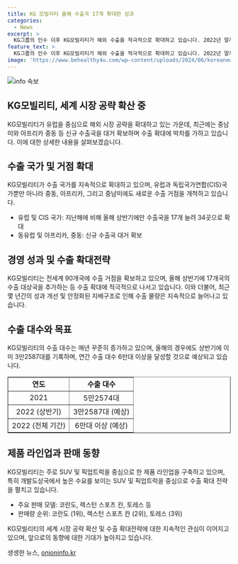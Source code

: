 ```yaml
---
title: KG 모빌리티 올해 수출국 17개 확대한 성과
categories:
  - News
excerpt: >
  KG그룹의 인수 이후 KG모빌리티가 해외 수출을 적극적으로 확대하고 있습니다. 2022년 말까지 90개국에 수출 거점을 확보하고 있는데, 올해 상반기에만 17개국을 추가했습니다. 노르웨이, 덴마크, 스웨덴 등에 대리점을 재확보하고, 새로운 거점도 마련했습니다. 중동 및 아프리카 개발도상국에도 새로운 시장을 개척하고 있으며, 이에 따라 수출량도 꾸준히 증가하고 있습니다. 특히 SUV와 픽업트럭을 중심으로 한 제품 라인업이 성공적으로 기여하고 있습니다.
feature_text: >
  KG그룹의 인수 이후 KG모빌리티가 해외 수출을 적극적으로 확대하고 있습니다. 2022년 말까지 90개국에 수출 거점을 확보하고 있는데, 올해 상반기에만 17개국을 추가했습니다. 노르웨이, 덴마크, 스웨덴 등에 대리점을 재확보하고, 새로운 거점도 마련했습니다. 중동 및 아프리카 개발도상국에도 새로운 시장을 개척하고 있으며, 이에 따라 수출량도 꾸준히 증가하고 있습니다. 특히 SUV와 픽업트럭을 중심으로 한 제품 라인업이 성공적으로 기여하고 있습니다.
image: 'https://www.behealthy4u.com/wp-content/uploads/2024/06/koreanews.jpg'
---
```


<p><img src="https://www.behealthy4u.com/wp-content/uploads/2024/06/koreanews.jpg" alt="info 속보" /></p>

<h2 data-ke-size="size26">KG모빌리티, 세계 시장 공략 확산 중</h2>

<p data-ke-size="size16">KG모빌리티가 유럽을 중심으로 해외 시장 공략을 확대하고 있는 가운데, 최근에는 중남미와 아프리카 중동 등 신규 수출국을 대거 확보하며 수출 확대에 박차를 가하고 있습니다. 이에 대한 상세한 내용을 살펴보겠습니다.</p>

<h2 data-ke-size="size24">수출 국가 및 거점 확대</h2>

<p data-ke-size="size16">KG모빌리티가 수출 국가를 지속적으로 확대하고 있으며, 유럽과 독립국가연합(CIS)국가뿐만 아니라 중동, 아프리카, 그리고 중남미에도 새로운 수출 거점을 개척하고 있습니다.</p>

<ul>
<li>유럽 및 CIS 국가: 지난해에 비해 올해 상반기에만 수출국을 17개 늘려 34곳으로 확대</li>
<li>동유럽 및 아프리카, 중동: 신규 수출국 대거 확보</li>
</ul>

<h2 data-ke-size="size24">경영 성과 및 수출 확대전략</h2>

<p data-ke-size="size16">KG모빌리티는 전세계 90개국에 수출 거점을 확보하고 있으며, 올해 상반기에 17개국의 수출 대상국을 추가하는 등 수출 확대에 적극적으로 나서고 있습니다. 이와 더불어, 최근 몇 년간의 성과 개선 및 안정화된 지배구조로 인해 수출 물량은 지속적으로 늘어나고 있습니다.</p>

<h2 data-ke-size="size24">수출 대수와 목표</h2>

<p data-ke-size="size16">KG모빌리티의 수출 대수는 매년 꾸준히 증가하고 있으며, 올해의 경우에도 상반기에 이미 3만2587대를 기록하며, 연간 수출 대수 6만대 이상을 달성할 것으로 예상되고 있습니다.</p>

<table style="width: 100%;" border="1">
<tbody>
<tr>
<td style="text-align: center; height: 17px;"><b>연도</b></td>
<td style="text-align: center; height: 17px;"><b>수출 대수</b></td>
</tr>
<tr>
<td style="text-align: center; height: 17px;">2021</td>
<td style="text-align: center; height: 17px;">5만2574대</td>
</tr>
<tr>
<td style="text-align: center; height: 17px;">2022 (상반기)</td>
<td style="text-align: center; height: 17px;">3만2587대 (예상)</td>
</tr>
<tr>
<td style="text-align: center; height: 17px;">2022 (전체 기간)</td>
<td style="text-align: center; height: 17px;">6만대 이상 (예상)</td>
</tr>
</tbody>
</table>

<h2 data-ke-size="size24">제품 라인업과 판매 동향</h2>

<p data-ke-size="size16">KG모빌리티는 주로 SUV 및 픽업트럭을 중심으로 한 제품 라인업을 구축하고 있으며, 특히 개발도상국에서 높은 수요를 보이는 SUV 및 픽업트럭을 중심으로 수출 확대 전략을 펼치고 있습니다.</p>

<ul>
<li>주요 판매 모델: 코란도, 렉스턴 스포츠 칸, 토레스 등</li>
<li>판매량 순위: 코란도 (1위), 렉스턴 스포츠 칸 (2위), 토레스 (3위)</li>
</ul>

<p>KG모빌리티의 세계 시장 공략 확산 및 수출 확대전략에 대한 지속적인 관심이 이어지고 있으며, 앞으로의 동향에 대한 기대가 높아지고 있습니다.</p>
생생한 뉴스, <a href="https://onioninfo.kr" rel="dofollow">onioninfo.kr</a>


